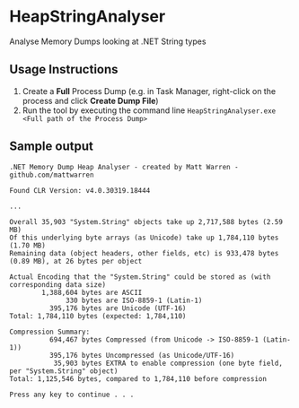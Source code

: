 # HeapStringAnalyser
Analyse Memory Dumps looking at .NET String types

## Usage Instructions

1. Create a **Full** Process Dump (e.g. in Task Manager, right-click on the process and click **Create Dump File**)
1. Run the tool by executing the command line `HeapStringAnalyser.exe <Full path of the Process Dump>`

## Sample output

```
.NET Memory Dump Heap Analyser - created by Matt Warren - github.com/mattwarren

Found CLR Version: v4.0.30319.18444

...

Overall 35,903 "System.String" objects take up 2,717,588 bytes (2.59 MB)
Of this underlying byte arrays (as Unicode) take up 1,784,110 bytes (1.70 MB)
Remaining data (object headers, other fields, etc) is 933,478 bytes (0.89 MB), at 26 bytes per object

Actual Encoding that the "System.String" could be stored as (with corresponding data size)
        1,388,604 bytes are ASCII
              330 bytes are ISO-8859-1 (Latin-1)
          395,176 bytes are Unicode (UTF-16)
Total: 1,784,110 bytes (expected: 1,784,110)

Compression Summary:
          694,467 bytes Compressed (from Unicode -> ISO-8859-1 (Latin-1))
          395,176 bytes Uncompressed (as Unicode/UTF-16)
           35,903 bytes EXTRA to enable compression (one byte field, per "System.String" object)
Total: 1,125,546 bytes, compared to 1,784,110 before compression

Press any key to continue . . .
```
